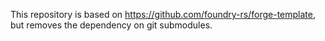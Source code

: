 This repository is based on https://github.com/foundry-rs/forge-template, but removes the dependency on git submodules.
